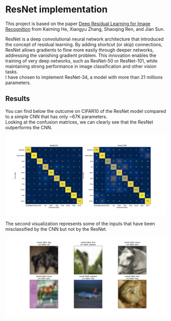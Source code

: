 # ResNet implementation

This project is based on the paper [Deep Residual Learning for Image Recognition](https://arxiv.org/pdf/1512.03385) from Kaiming He, Xiangyu Zhang, Shaoqing Ren, and Jian Sun.  

ResNet is a deep convolutional neural network architecture that introduced the concept of residual learning. By adding shortcut (or skip) connections, ResNet allows gradients to flow more easily through deeper networks, addressing the vanishing gradient problem. This innovation enables the training of very deep networks, such as ResNet-50 or ResNet-101, while maintaining strong performance in image classification and other vision tasks.  
I have chosen to implement ResNet-34, a model with more than 21 millions parameters.  


## Results

You can find below the outcome on CIFAR10 of the ResNet model compared to a simple CNN that has only ~67K parameters.  
Looking at the confusion matrices, we can clearly see that the ResNet outperforms the CNN.  

![confusion_matrices](confusion_matrices_CIFAR10.png)


The second visualization represents some of the inputs that have been misclassified by the CNN but not by the ResNet.  

![misclassifications](misclassified_CIFAR10.png)